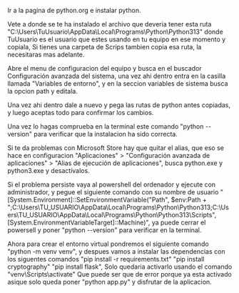 Ir a la pagina de python.org e instalar python.

Vete a donde se te ha instalado el archivo que deveria tener esta ruta "C:\Users\TuUsuario\AppData\Local\Programs\Python\Python313" donde TuUsuario es el usuario que estes usando en tu equipo en ese momento y copiala, Si tienes una carpeta de Scrips tambien copia esa ruta, la necesitaras mas adelante.

Abre el menu de configuracion del equipo y busca en el buscador Configuración avanzada del sistema, una vez ahi dentro entra en la casilla llamada "Variables de entorno", y en la seccion variables de sistema busca la opcion path y editala.

Una vez ahi dentro dale a nuevo y pega las rutas de python antes copiadas, y luego aceptas todo para confirmar los cambios.

Una vez lo hagas comprueba en la terminal este comando "python --version" para verificar que la instalacion ha sido correcta.

Si te da problemas con Microsoft Store hay que quitar el alias, que eso se hace en configuracion "Aplicaciones" > "Configuración avanzada de aplicaciones" > "Alias de ejecución de aplicaciones", busca python.exe y python3.exe y desactívalos.

Si el problema persiste vaya al powershell del ordenador y ejecute con administrador, y pegue el siguiente comando con su nombre de usuario  "[System.Environment]::SetEnvironmentVariable("Path", $env:Path + ";C:\Users\TU_USUARIO\AppData\Local\Programs\Python\Python313;C:\Users\TU_USUARIO\AppData\Local\Programs\Python\Python313\Scripts", [System.EnvironmentVariableTarget]::Machine)", ya puede cerrar el powersell y poner "python --version" para verificar en la terminal.


Ahora para crear el entorno virtual pondremos el siguiente comando "python -m venv venv", y despues vamos a instalar las dependencias con los siguentes comandos "pip install -r requirements.txt" "pip install cryptography" "pip install flask", Solo quedaria activarlo usando el comando "venv\Scripts\activate" Que puede ser que de error porque ya esta activado asique solo queda poner "python app.py" y disfrutar de la aplicacion.
